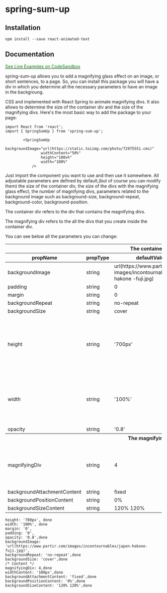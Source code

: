 # spring-sum-up

## Installation

`npm install --save react-animated-text`

## Documentation

<a href="">
        <p style="color: green">See Live Examples on CodeSandbox</p>
</a>

<p>
spring-sum-up allows you to add a magnifying glass effect on an image, or short sentences, to a page. So, you can install this package you will have a div in which you determine all the necessary parameters to have an image in the backgroung.
</p>
<p> 
CSS and implemented with React Spring to animate magnifying divs. It also allows to determine the size of the container div and the size of the magnifying divs.
Here's the most basic way to add the package to your page:
</p>

```
import React from 'react';
import { SpringSumUp } from 'spring-sum-up';

    	<SpringSumUp
    			backgroundImage="url(https://static.toiimg.com/photo/72975551.cms)"
    			widthContent="50%"
    			height="100vh"
    			width="100%"
    		/>

```

<p>
Just import the component you want to use and then use it somewhere.
All adjustable parameters are defined by default,(but of course you can modify them) the size of the container div, the size of the divs with the magnifying glass effect, the number of magnifying divs, parameters related to the background image such as background-size, background-repeat, background-color, background-position.
</p>
<p>The container div refers to the div that contains the magnifying divs.</p>
<p>The magnifying div refers to the all the divs that you create inside the container div.</p>
<p>You can see below all the parameters you can change:</p>

<table>
    <thead>
        <tr>
            <th></th>
            <th></th>
            <th>The container div</th>
            <th></th>
            <th></th>
        </tr>
        <tr>
            <th>propName</th>
            <th>propType</th>
            <th>defaultValue</th>
            <th>isRequired</th>
            <th>Explanation</th>
        </tr>
    </thead>
    <tbody>
        <tr>
            <td>backgroundImage</td>
            <td>string</td>
           <a href="https://www.partir.com/
            images/incontournables/japon-hakone
            -fuji.jpg"> <td>
            url(https://www.partir.com/
            images/incontournables/japon-hakone
            -fuji.jpg)
            </td>
          </a>
            <td>Yes</td>
            <td> - </td>
        </tr>
         <tr>
            <td>padding</td>
            <td>string</td>
           <td>0</td>
            <td>No</td>
            <td> - </td>
        </tr>
          <tr>
            <td>margin</td>
            <td>string</td>
           <td>0</td>
            <td>No</td>
            <td> - </td>
        </tr>
         <tr>
            <td>backgroundRepeat</td>
            <td>string</td>
           <td>no-repeat</td>
            <td>No</td>
            <td> - </td>
        </tr>
        <tr>
            <td>backgroundSize</td>
            <td>string</td>
           <td>cover</td>
            <td>No</td>
            <td> - </td>
        </tr>
        <tr>
            <td>height</td>
            <td>string</td>
             <td>
            '700px'
            </td>
            <td>Yes</td>
            <td>The parameter allows to set the height of the container div. You should use only values in px, or viewport, but not in %.</td>
        </tr>
        <tr>
            <td>width</td>
            <td>string</td>
            <td>
            '100%'
            </td>
            <td>Yes</td>
            <td>The parameter allows to set the width of the container div. You should use values in px, or viewport, and %.</td>
        </tr>
          <tr>
            <td>opacity</td>
            <td>string</td>
             <td>
            '0.8'
            </td>
            <td>Yes</td>
            <td> - </td>
        </tr>
        <tr>
            <th></th>
            <th></th>
            <th>The magnifying div</th>
            <th></th>
            <th></th>
        </tr>
        <tr>
            <td>magnifyingDiv</td>
            <td>string</td>
            <td>4</td>
            <td>Yes</td>
            <td>This parameter defines the numbers of magnifying divs. Example : magnifyingDiv={1}</td>
        </tr>
         <tr>
            <td>backgroundAttachmentContent</td>
            <td>string</td>
            <td>fixed</td>
            <td>Yes</td>
            <td>-</td>
        </tr>
         <tr>
            <td>backgroundPositionContent</td>
            <td>string</td>
            <td>0%</td>
            <td>No</td>
            <td>-</td>
        </tr>
          <tr>
            <td> backgroundSizeContent</td>
            <td>string</td>
            <td>120% 120%</td>
            <td>No</td>
            <td>-</td>
        </tr>
    </tbody>

</table>

    height: '700px', done
    width: '100%', done
    margin: '0',
    padding: '0',
    opacity: '0.8',done
    backgroundImage: 'url(https://www.partir.com/images/incontournables/japon-hakone-fuji.jpg)',
    backgroundRepeat: 'no-repeat',done
    backgroundSize: 'cover',done
    /* Content */
    magnifyingDiv: 4,done
    widthContent: '100px',done
    backgroundAttachmentContent: 'fixed',done
    backgroundPositionContent: '0%',done
    backgroundSizeContent: '120% 120%',done

